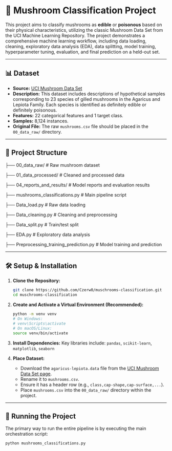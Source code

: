 # 🍄 Mushroom Classification Project

This project aims to classify mushrooms as **edible** or **poisonous** based on their physical characteristics, utilizing the classic Mushroom Data Set from the UCI Machine Learning Repository. The project demonstrates a comprehensive machine learning workflow, including data loading, cleaning, exploratory data analysis (EDA), data splitting, model training, hyperparameter tuning, evaluation, and final prediction on a held-out set.

---

## 📊 Dataset

*   **Source:** [UCI Mushroom Data Set](https://archive.ics.uci.edu/ml/datasets/Mushroom)
*   **Description:** This dataset includes descriptions of hypothetical samples corresponding to 23 species of gilled mushrooms in the Agaricus and Lepiota Family. Each species is identified as definitely edible or definitely poisonous.
*   **Features:** 22 categorical features and 1 target class.
*   **Samples:** 8,124 instances.
*   **Original File:** The raw `mushrooms.csv` file should be placed in the `00_data_raw/` directory.

---

## 📁 Project Structure
├── 00_data_raw/ # Raw mushroom dataset

├── 01_data_processed/ # Cleaned and processed data

├── 04_reports_and_results/ # Model reports and evaluation results

├── mushrooms_classifications.py # Main pipeline script

├── Data_load.py # Raw data loading

├── Data_cleaning.py # Cleaning and preprocessing

├── Data_split.py # Train/test split

├── EDA.py # Exploratory data analysis

├── Preprocessing_training_prediction.py # Model training and prediction


---

## 🛠️ Setup & Installation

1.  **Clone the Repository:**
    ```bash
    git clone https://github.com/Czerw0/muschrooms-classification.git
    cd muschrooms-classification
    ```

2.  **Create and Activate a Virtual Environment (Recommended):**
    ```bash
    python -m venv venv
    # On Windows:
    # venv\Scripts\activate
    # On macOS/Linux:
    source venv/bin/activate
    ```

3.  **Install Dependencies:**
    Key libraries include: `pandas`, `scikit-learn`, `matplotlib`, `seaborn`


5.  **Place Dataset:**
    *   Download the `agaricus-lepiota.data` file from the [UCI Mushroom Data Set page](https://archive.ics.uci.edu/ml/datasets/Mushroom).
    *   Rename it to `mushrooms.csv`.
    *   Ensure it has a header row (e.g., `class,cap-shape,cap-surface,...`).
    *   Place `mushrooms.csv` into the `00_data_raw/` directory within the project.

---

## 🚀 Running the Project

The primary way to run the entire pipeline is by executing the main orchestration script:

```bash
python mushrooms_classifications.py
